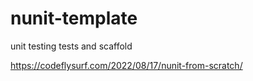 # nunit-template
unit testing tests and scaffold

https://codeflysurf.com/2022/08/17/nunit-from-scratch/
